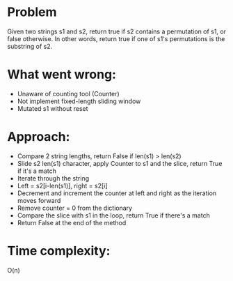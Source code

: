 # Problem
Given two strings s1 and s2, return true if s2 contains a permutation of s1, or false otherwise.
In other words, return true if one of s1's permutations is the substring of s2.

# What went wrong:
- Unaware of counting tool (Counter)
- Not implement fixed-length sliding window
- Mutated s1 without reset

# Approach:
- Compare 2 string lengths, return False if len(s1) > len(s2)
- Slide s2 len(s1) character, apply Counter to s1 and the slice, return True if it's a match
- Iterate through the string
- Left = s2[i-len(s1)], right = s2[i]
- Decrement and increment the counter at left and right as the iteration moves forward
- Remove counter = 0 from the dictionary
- Compare the slice with s1 in the loop, return True if there's a match
- Return False at the end of the method

# Time complexity:
O(n)